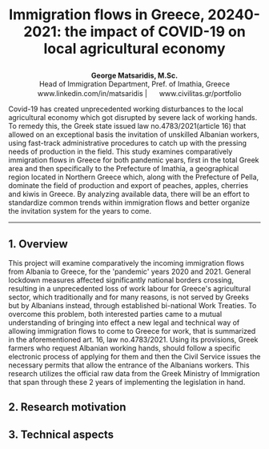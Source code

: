  
# <p align="center">Immigration flows in Greece, 20240-2021: the impact of COVID-19 on local agricultural economy

 <p align="center"><b>George Matsaridis, M.Sc.</b><br> 
  Head of Immigration Department, Pref. of Imathia, Greece<br>
<img height="16" width="16" color="#0A66C2" src="https://cdn.jsdelivr.net/npm/simple-icons@v5/icons/linkedin.svg"/> www.linkedin.com/in/matsaridis | <img height="16" width="16" color="#0A66C2" src="https://cdn.jsdelivr.net/npm/simple-icons@v5/icons/github.svg"/> www.civilitas.gr/portfolio</p>

Covid-19 has created unprecedented working disturbances to the local agricultural economy which got disrupted by severe lack of working hands. To remedy this, the Greek state issued law no.4783/2021(article 16) that allowed on an exceptional basis the invitation of unskilled Albanian workers, using fast-track administrative procedures to catch up with the pressing needs of production in the field. This study examines comparatively immigration flows in Greece for both pandemic years, first in the total Greek area and then specifically to the Prefecture of Imathia, a geographical region located in Northern Greece which, along with the Prefecture of Pella, dominate the field of production and export of peaches, apples, cherries and kiwis in Greece. By analyzing available data, there will be an effort to standardize common trends within immigration flows and better organize the invitation system for the years to come.

***

## 1. Overview

This project will examine comparatively the incoming immigration flows from Albania to Greece, for the 'pandemic' years 2020 and 2021. General lockdown measures affected significantly national borders crossing, resulting in a unprecedented loss of work labour for Greece's agricultural sector, which traditionally and for many reasons, is not served by Greeks but by Albanians instead, through established bi-national Work Treaties. To overcome this problem, both interested parties came to a mutual understanding of bringing into effect a new legal and technical way of allowing immigration flows to come to Greece for work, that is summarized in the aforementioned art. 16, law no.4783/2021. Using its provisions, Greek farmers who request Albanian working hands, should follow a specific electronic process of applying for them and then the Civil Service issues the necessary permits that allow the entrance of the Albanians workers. This research utilizes the official raw data from the Greek Ministry of Immigration that span through these 2 years of implementing the legislation in hand.

## 2. Research motivation 

## 3. Technical aspects











